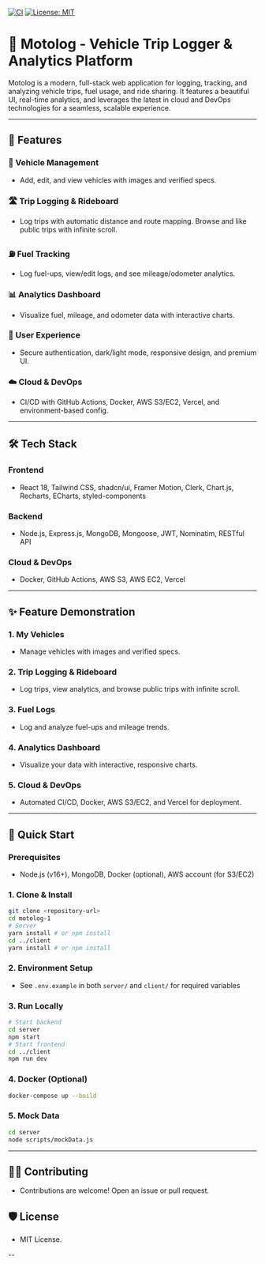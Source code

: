[![CI](https://github.com/oj9299/motolog/actions/workflows/ci.yml/badge.svg)](https://github.com/oj9299/motolog/actions)
[![License: MIT](https://img.shields.io/badge/License-MIT-yellow.svg)](https://opensource.org/licenses/MIT)

# 🚗 Motolog - Vehicle Trip Logger & Analytics Platform

Motolog is a modern, full-stack web application for logging, tracking, and analyzing vehicle trips, fuel usage, and ride sharing. It features a beautiful UI, real-time analytics, and leverages the latest in cloud and DevOps technologies for a seamless, scalable experience.

---

## 🌟 Features

### 🚙 Vehicle Management
- Add, edit, and view vehicles with images and verified specs.

### 🛣️ Trip Logging & Rideboard
- Log trips with automatic distance and route mapping. Browse and like public trips with infinite scroll.

### ⛽ Fuel Tracking
- Log fuel-ups, view/edit logs, and see mileage/odometer analytics.

### 📊 Analytics Dashboard
- Visualize fuel, mileage, and odometer data with interactive charts.

### 👤 User Experience
- Secure authentication, dark/light mode, responsive design, and premium UI.

### ☁️ Cloud & DevOps
- CI/CD with GitHub Actions, Docker, AWS S3/EC2, Vercel, and environment-based config.

---

## 🛠️ Tech Stack

### Frontend
- React 18, Tailwind CSS, shadcn/ui, Framer Motion, Clerk, Chart.js, Recharts, ECharts, styled-components

### Backend
- Node.js, Express.js, MongoDB, Mongoose, JWT, Nominatim, RESTful API

### Cloud & DevOps
- Docker, GitHub Actions, AWS S3, AWS EC2, Vercel

---

## ✨ Feature Demonstration

### 1. **My Vehicles**
- Manage vehicles with images and verified specs.

### 2. **Trip Logging & Rideboard**
- Log trips, view analytics, and browse public trips with infinite scroll.

### 3. **Fuel Logs**
- Log and analyze fuel-ups and mileage trends.

### 4. **Analytics Dashboard**
- Visualize your data with interactive, responsive charts.

### 5. **Cloud & DevOps**
- Automated CI/CD, Docker, AWS S3/EC2, and Vercel for deployment.

---

## 🚀 Quick Start

### Prerequisites
- Node.js (v16+), MongoDB, Docker (optional), AWS account (for S3/EC2)

### 1. Clone & Install
```bash
git clone <repository-url>
cd motolog-1
# Server
yarn install # or npm install
cd ../client
yarn install # or npm install
```

### 2. Environment Setup
- See `.env.example` in both `server/` and `client/` for required variables

### 3. Run Locally
```bash
# Start backend
cd server
npm start
# Start frontend
cd ../client
npm run dev
```

### 4. Docker (Optional)
```bash
docker-compose up --build
```

### 5. Mock Data
```bash
cd server
node scripts/mockData.js
```

---

## 🧑‍💻 Contributing
- Contributions are welcome! Open an issue or pull request.

## 🛡️ License
- MIT License.

--
